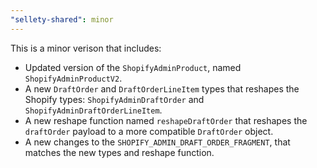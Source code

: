 ```yaml
---
"sellety-shared": minor
---
```


This is a minor verison that includes:

- Updated version of the `ShopifyAdminProduct`, named `ShopifyAdminProductV2`.
- A new `DraftOrder` and `DraftOrderLineItem` types that reshapes the Shopify types: `ShopifyAdminDraftOrder` and `ShopifyAdminDraftOrderLineItem`.
- A new reshape function named `reshapeDraftOrder` that reshapes the `draftOrder` payload to a more compatible `DraftOrder` object.
- A new changes to the `SHOPIFY_ADMIN_DRAFT_ORDER_FRAGMENT`, that matches the new types and reshape function.

